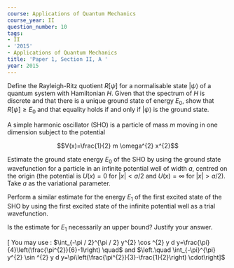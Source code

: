 ```yaml
---
course: Applications of Quantum Mechanics
course_year: II
question_number: 10
tags:
- II
- '2015'
- Applications of Quantum Mechanics
title: 'Paper 1, Section II, A '
year: 2015
---
```




Define the Rayleigh-Ritz quotient $R[\psi]$ for a normalisable state $|\psi\rangle$ of a quantum system with Hamiltonian $H$. Given that the spectrum of $H$ is discrete and that there is a unique ground state of energy $E_{0}$, show that $R[\psi] \geqslant E_{0}$ and that equality holds if and only if $|\psi\rangle$ is the ground state.

A simple harmonic oscillator (SHO) is a particle of mass $m$ moving in one dimension subject to the potential

$$V(x)=\frac{1}{2} m \omega^{2} x^{2}$$

Estimate the ground state energy $E_{0}$ of the SHO by using the ground state wavefunction for a particle in an infinite potential well of width $a$, centred on the origin (the potential is $U(x)=0$ for $|x|<a / 2$ and $U(x)=\infty$ for $|x|>a / 2)$. Take $a$ as the variational parameter.

Perform a similar estimate for the energy $E_{1}$ of the first excited state of the SHO by using the first excited state of the infinite potential well as a trial wavefunction.

Is the estimate for $E_{1}$ necessarily an upper bound? Justify your answer.

$\left[\right.$ You may use : $\int_{-\pi / 2}^{\pi / 2} y^{2} \cos ^{2} y d y=\frac{\pi}{4}\left(\frac{\pi^{2}}{6}-1\right) \quad$ and $\left.\quad \int_{-\pi}^{\pi} y^{2} \sin ^{2} y d y=\pi\left(\frac{\pi^{2}}{3}-\frac{1}{2}\right) \cdot\right]$